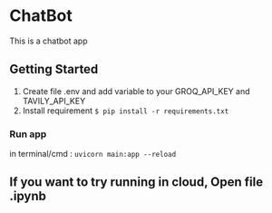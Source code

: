 # ChatBot
This is a chatbot app

## Getting Started
1. Create file .env and add variable to your GROQ_API_KEY and TAVILY_API_KEY
2. Install requirement `$ pip install -r requirements.txt`

### Run app
in terminal/cmd : `uvicorn main:app --reload`

## If you want to try running in cloud, Open file .ipynb
